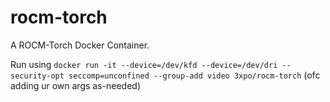# rocm-torch

A ROCM-Torch Docker Container.

Run using `docker run -it --device=/dev/kfd --device=/dev/dri --security-opt seccomp=unconfined --group-add video 3xpo/rocm-torch` (ofc adding ur own args as-needed)

